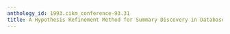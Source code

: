 ```yaml
---
anthology_id: 1993.cikm_conference-93.31
title: A Hypothesis Refinement Method for Summary Discovery in Databases
---
```

